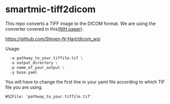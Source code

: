 # smartmic-tiff2dicom
This repo converts a TIFF image to the DICOM format. 
We are using the converter covered in this([NIH paper](https://pmc.ncbi.nlm.nih.gov/articles/PMC8274303/)).

https://github.com/Steven-N-Hart/dicom_wsi

Usage: 

```python -m dicom_wsi.cli \     
  -w pathway_to_your.tiffile.tif \
  -o output_directory \
  -p name_of_your_output \
  -y base.yaml

```

You will have to change the first line in your yaml file according to which TIF file you are using.

```
WSIFile: 'pathway_to_your.tiffile.tif'

```